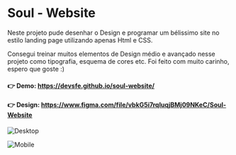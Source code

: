 # Soul - Website

Neste projeto pude desenhar o Design e programar um bélissimo site no estilo landing page utilizando apenas Html e CSS.

Consegui treinar muitos elementos de Design médio e avançado nesse projeto como tipografia, esquema de cores etc. Foi feito com muito carinho, espero que goste :)

#### 👉 Demo: <https://devsfe.github.io/soul-website/>

#### 👉 Design: <https://www.figma.com/file/vbkG5i7rqIuqjBMj09NKeC/Soul-Website>


![Desktop](https://user-images.githubusercontent.com/58652794/92307105-5895b700-ef6a-11ea-9e56-55a4745b84b4.png)

![Mobile](https://user-images.githubusercontent.com/58652794/92307276-98a96980-ef6b-11ea-8213-979970200966.png)
 
